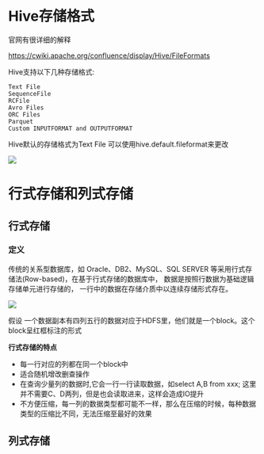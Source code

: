 # Hive存储格式

官网有很详细的解释

https://cwiki.apache.org/confluence/display/Hive/FileFormats



Hive支持以下几种存储格式:

```text
Text File
SequenceFile
RCFile
Avro Files
ORC Files
Parquet
Custom INPUTFORMAT and OUTPUTFORMAT
```

Hive默认的存储格式为Text File 可以使用hive.default.fileformat来更改

![](https://s2.ax1x.com/2019/04/17/AzVnx0.png)

## 

# 行式存储和列式存储

## 行式存储

### 定义

传统的关系型数据库，如 Oracle、DB2、MySQL、SQL SERVER 等采用行式存储法(Row-based)，在基于行式存储的数据库中， 数据是按照行数据为基础逻辑存储单元进行存储的， 一行中的数据在存储介质中以连续存储形式存在。

![](https://s2.ax1x.com/2019/04/17/AzZqtH.png)

假设  一个数据副本有四列五行的数据对应于HDFS里，他们就是一个block。这个block呈红框标注的形式

**行式存储的特点**

- 每一行对应的列都在同一个block中
- 适合随机增改删查操作
- 在查询少量列的数据时,它会一行一行读取数据，如select A,B from xxx; 这里并不需要C、D两列，但是也会读取进来，这样会造成IO提升
- 不方便压缩，每一列的数据类型都可能不一样，那么在压缩的时候，每种数据类型的压缩比不同，无法压缩至最好的效果

## 列式存储


